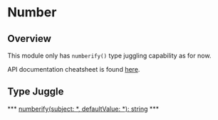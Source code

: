# Number

## Overview

This module only has `numberify()` type juggling capability as for now.

API documentation cheatsheet is found [here](https://www.dikoconsunji.com/javascript/dikolab-basic/identifiers.html#number).

## Type Juggle

*** [numberify(subject: &ast;, defaultValue: &ast;): string](https://www.dikoconsunji.com/javascript/dikolab-basic/function/index.html#static-function-numberify) ***

